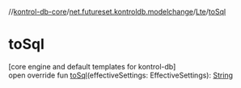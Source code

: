 //[kontrol-db-core](../../../index.md)/[net.futureset.kontroldb.modelchange](../index.md)/[Lte](index.md)/[toSql](to-sql.md)

# toSql

[core engine and default templates for kontrol-db]\
open override fun [toSql](to-sql.md)(effectiveSettings: EffectiveSettings): [String](https://kotlinlang.org/api/latest/jvm/stdlib/kotlin/-string/index.html)
